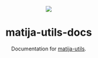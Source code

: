 <div align="center">
  <img src="https://user-images.githubusercontent.com/36193643/206005971-aa99f0c8-01cb-4495-9ab8-dbf5309628b8.png" />
</div>

<h1 align=center>matija-utils-docs</h1>
<p align=center>Documentation for <a href="https://github.com/MatijaNovosel/matija-utils">matija-utils</a>.</p>
